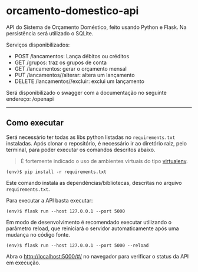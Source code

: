 # orcamento-domestico-api

API do Sistema de Orçamento Doméstico, feito usando Python e Flask. Na persistência será utilizado o SQLite.

Serviços disponibilizados:

- POST /lancamentos: Lança débitos ou créditos
- GET /grupos: traz os grupos de conta
- GET /lancamentos: gerar o orçamento mensal
- PUT /lancamentos/<idLancamento>/alterar: altera um lançamento
- DELETE /lancamentos/<idLancamento>/excluir: exclui um lançamento

Será disponibilizado o swagger com a documentação no seguinte endereço: /openapi

---

## Como executar

Será necessário ter todas as libs python listadas no `requirements.txt` instaladas.
Após clonar o repositório, é necessário ir ao diretório raiz, pelo terminal, para poder executar os comandos descritos abaixo.

> É fortemente indicado o uso de ambientes virtuais do tipo [virtualenv](https://virtualenv.pypa.io/en/latest/installation.html).

```shell
(env)$ pip install -r requirements.txt
```

Este comando instala as dependências/bibliotecas, descritas no arquivo `requirements.txt`.

Para executar a API  basta executar:

```shell
(env)$ flask run --host 127.0.0.1 --port 5000
```

Em modo de desenvolvimento é recomendado executar utilizando o parâmetro reload, que reiniciará o servidor
automaticamente após uma mudança no código fonte.

```shell
(env)$ flask run --host 127.0.0.1 --port 5000 --reload
```

Abra o [http://localhost:5000/#/](http://localhost:5000/#/) no navegador para verificar o status da API em execução.
